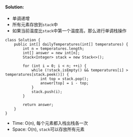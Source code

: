 #### Solution:
* 单调递增
* 所有元素存放到`stack`中
* 如果当前温度比`stack`中第一个温度高，那么进行单调栈操作
```
class Solution {
    public int[] dailyTemperatures(int[] temperatures) {
        int n = temperatures.length;
        int[] answer = new int[n];
        Stack<Integer> stack = new Stack<>();
        
        for (int i = 0; i < n; ++i) {
            while (!stack.isEmpty() && temperatures[i] > temperatures[stack.peek()]) {
                int top = stack.pop();
                answer[top] = i - top;  
            }
            stack.push(i);
        }
        
        return answer;
    }
}
```
* Time: O(n), 每个元素都入栈出栈各一次
* Space: O(n), `stack`可以存放所有元素
